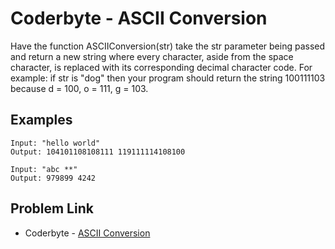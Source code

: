 # Coderbyte - ASCII Conversion

Have the function ASCIIConversion(str) take the str parameter being passed and return a new string where every character, aside from the space character, is replaced with its corresponding decimal character code. For example: if str is "dog" then your program should return the string 100111103 because d = 100, o = 111, g = 103.

## Examples

```
Input: "hello world"
Output: 104101108108111 119111114108100
```

```
Input: "abc **"
Output: 979899 4242
```

## Problem Link

- Coderbyte - [ASCII Conversion](https://coderbyte.com/editor/ASCII%20Conversion:JavaScript)
